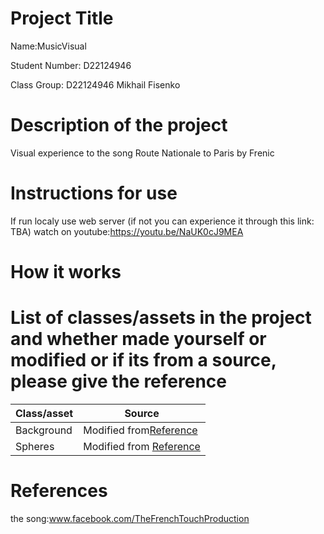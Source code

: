 # Project Title

Name:MusicVisual

Student Number: D22124946

Class Group: D22124946 Mikhail Fisenko

# Description of the project
Visual experience to the song Route Nationale to Paris by Frenic

# Instructions for use
If run localy use web server 
(if not you can experience it through this link: TBA)
watch on youtube:https://youtu.be/NaUK0cJ9MEA

# How it works

# List of classes/assets in the project and whether made yourself or modified or if its from a source, please give the reference

| Class/asset | Source |
|-----------|-----------|
| Background| Modified from[Reference](https://happycoding.io/tutorials/p5js/for-loops/vertical-gradient) |
| Spheres | Modified from [Reference](https://openprocessing.org/sketch/1700562) |

# References
the song:www.facebook.com/TheFrenchTouchProduction


